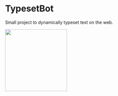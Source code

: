 # TypesetBot
Small project to dynamically typeset text on the web.

<img src="http://i.imgur.com/E0WUums.gif" height="200">
